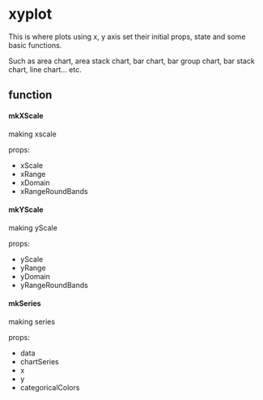 # xyplot

This is where plots using x, y axis set their initial props, state and some basic functions.

Such as area chart, area stack chart, bar chart, bar group chart, bar stack chart, line chart... etc.

## function

#### mkXScale

making xscale

props:

- xScale
- xRange
- xDomain
- xRangeRoundBands

#### mkYScale

making yScale

props:

- yScale
- yRange
- yDomain
- yRangeRoundBands

#### mkSeries

making series

props:

- data
- chartSeries
- x
- y
- categoricalColors
